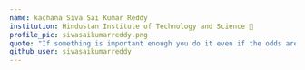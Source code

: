 ```yaml
---
name: kachana Siva Sai Kumar Reddy
institution: Hindustan Institute of Technology and Science 🚩 
profile_pic: sivasaikumarreddy.png
quote: "If something is important enough you do it even if the odds are not in favour" 
github_user: sivasaikumarreddy
---
```

